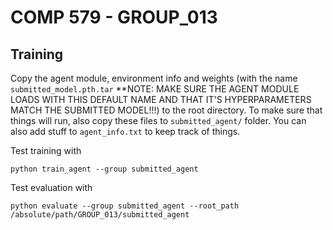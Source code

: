 # COMP 579 - GROUP_013
## Training
Copy the agent module, environment info and weights (with the name `submitted_model.pth.tar` **NOTE: MAKE SURE THE AGENT MODULE LOADS WITH THIS DEFAULT NAME AND THAT IT'S HYPERPARAMETERS MATCH THE SUBMITTED MODEL!!!) to the root directory. To make sure that things will run, also copy these files to `submitted_agent/` folder. You can also add stuff to `agent_info.txt` to keep track of things.

Test training with 
```
python train_agent --group submitted_agent
```

Test evaluation with
```
python evaluate --group submitted_agent --root_path /absolute/path/GROUP_013/submitted_agent
```